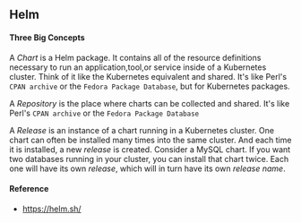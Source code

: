 ## Helm
#### Three Big Concepts
A *Chart* is a Helm package. It contains all of the resource definitions necessary to run an application,tool,or service inside of a Kubernetes cluster. Think of it like the Kubernetes equivalent and shared. It's like Perl's `CPAN archive` or the `Fedora Package Database`, but for Kubernetes packages.

A *Repository* is the place where charts can be collected and shared. It's like Perl's `CPAN archive` or the `Fedora Package Database`

A *Release* is an instance of a chart running in a Kubernetes cluster. One chart can often be installed many times into the same cluster. And each time it is installed, a new *release* is created. Consider a MySQL chart. If you want two databases running in your cluster, you can install that chart twice. Each one will have its own *release*, which will in turn have its own *release name*.

#### Reference
- https://helm.sh/